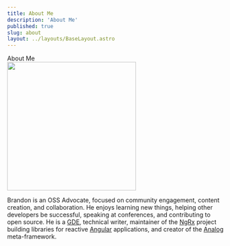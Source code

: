 ```yaml
---
title: About Me
description: 'About Me'
published: true
slug: about
layout: ../layouts/BaseLayout.astro
---
```


<div class="flex flex-col w-1/2 about">

  <div class="text-2xl py-4">
    About Me
  </div>

  <div class="flex justify-center">
    <img src="/assets/images/brandonroberts.jpg" width="300" height="300"/>
  </div>

  <p class="bio">
    Brandon is an OSS Advocate, focused on community engagement, content creation, and collaboration. He enjoys learning new things, helping other developers be successful, speaking at conferences, and contributing to open source. He is a <a target="_blank" href="https://google-developers.appspot.com/community/experts/directory/profile/profile-brandon_roberts">GDE</a>, technical writer, maintainer of the <a href="https://ngrx.io" target="_blank">NgRx</a> project building libraries for reactive <a href="https://angular.io" target="_blank">Angular</a> applications, and creator of the <a href="https://analogjs.org" target="_blank">Analog</a> meta-framework.
  </p>

</div>
